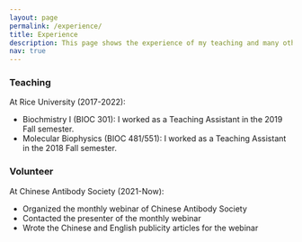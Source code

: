 ```yaml
---
layout: page
permalink: /experience/
title: Experience
description: This page shows the experience of my teaching and many other events.
nav: true
---
```


### Teaching
At Rice University (2017-2022):
- Biochmistry I (BIOC 301): I worked as a Teaching Assistant in the 2019 Fall semester.
- Molecular Biophysics (BIOC 481/551): I worked as a Teaching Assistant in the 2018 Fall semester.

### Volunteer
At Chinese Antibody Society (2021-Now):
- Organized the monthly webinar of Chinese Antibody Society
- Contacted the presenter of the monthly webinar
- Wrote the Chinese and English publicity articles for the webinar
